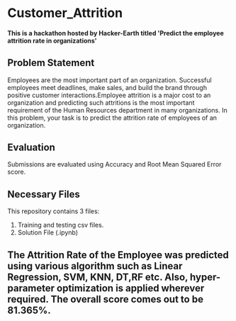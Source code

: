 # Customer_Attrition

#### This is a hackathon hosted by Hacker-Earth titled 'Predict the employee attrition rate in organizations'

## Problem Statement
Employees are the most important part of an organization. Successful employees meet deadlines, make sales, and build the brand through positive customer interactions.Employee attrition is a major cost to an organization and predicting such attritions is the most important requirement of the Human Resources department in many organizations. In this problem, your task is to predict the attrition rate of employees of an organization. 

## Evaluation
Submissions are evaluated using Accuracy and Root Mean Squared Error score.

## Necessary Files
This repository contains 3 files:

1. Training and testing csv files.
2. Solution File (.ipynb)

## The Attrition Rate of the Employee was predicted using various algorithm such as Linear Regression, SVM, KNN, DT,RF etc. Also, hyper-parameter optimization is applied wherever required. The overall score comes out to be 81.365%.

